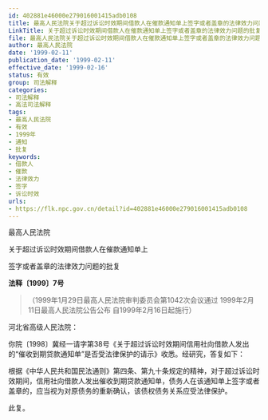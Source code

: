 ```yaml
---
id: 402881e46000e279016001415adb0108
title: 最高人民法院关于超过诉讼时效期间借款人在催款通知单上签字或者盖章的法律效力问题的批复
LinkTitle: 关于超过诉讼时效期间借款人在催款通知单上签字或者盖章的法律效力问题的批复（1999）
file: 最高人民法院关于超过诉讼时效期间借款人在催款通知单上签字或者盖章的法律效力问题的批复_19990211_402881e46000e279016001415adb0108.docx
author: 最高人民法院
date: '1999-02-11'
publication_date: '1999-02-11'
effective_date: '1999-02-16'
status: 有效
group: 司法解释
categories:
- 司法解释
- 高法司法解释
tags:
- 最高人民法院
- 有效
- 1999年
- 通知
- 批复
keywords:
- 借款人
- 催款
- 法律效力
- 签字
- 诉讼时效
urls:
- https://flk.npc.gov.cn/detail?id=402881e46000e279016001415adb0108
---
```


最高人民法院

关于超过诉讼时效期间借款人在催款通知单上

签字或者盖章的法律效力问题的批复

**法释〔1999〕7号**

> （1999年1月29日最高人民法院审判委员会第1042次会议通过 1999年2月11日最高人民法院公告公布 自1999年2月16日起施行）

河北省高级人民法院：

你院〔1998〕冀经一请字第38号《关于超过诉讼时效期间信用社向借款人发出的“催收到期贷款通知单”是否受法律保护的请示》收悉。经研究，答复如下：

根据《中华人民共和国民法通则》第四条、第九十条规定的精神，对于超过诉讼时效期间，信用社向借款人发出催收到期贷款通知单，债务人在该通知单上签字或者盖章的，应当视为对原债务的重新确认，该债权债务关系应受法律保护。

此复。
